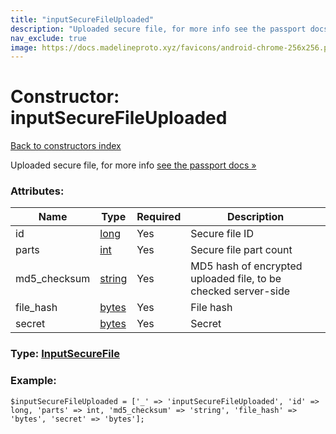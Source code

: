```yaml
---
title: "inputSecureFileUploaded"
description: "Uploaded secure file, for more info see the passport docs »"
nav_exclude: true
image: https://docs.madelineproto.xyz/favicons/android-chrome-256x256.png
---
```

# Constructor: inputSecureFileUploaded  
[Back to constructors index](/API_docs/constructors/index.html)



Uploaded secure file, for more info [see the passport docs »](https://core.telegram.org/passport/encryption#inputsecurefile)

### Attributes:

| Name     |    Type       | Required | Description |
|----------|---------------|----------|-------------|
|id|[long](/API_docs/types/long.html) | Yes|Secure file ID|
|parts|[int](/API_docs/types/int.html) | Yes|Secure file part count|
|md5\_checksum|[string](/API_docs/types/string.html) | Yes|MD5 hash of encrypted uploaded file, to be checked server-side|
|file\_hash|[bytes](/API_docs/types/bytes.html) | Yes|File hash|
|secret|[bytes](/API_docs/types/bytes.html) | Yes|Secret|



### Type: [InputSecureFile](/API_docs/types/InputSecureFile.html)


### Example:

```
$inputSecureFileUploaded = ['_' => 'inputSecureFileUploaded', 'id' => long, 'parts' => int, 'md5_checksum' => 'string', 'file_hash' => 'bytes', 'secret' => 'bytes'];
```  
